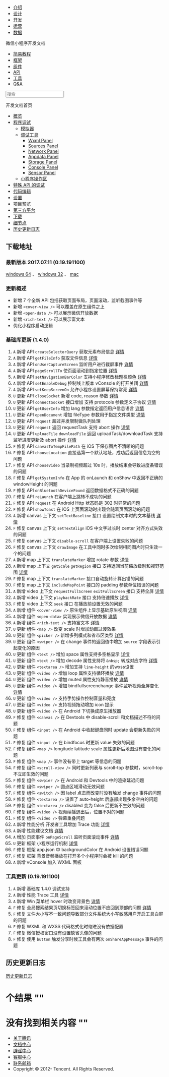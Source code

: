 <div class="book with-summary">

<div class="head">

<div class="head_box">

# [](javascript:; "_('微信公众平台 小程序')")

<div class="header_ctrls">

*   [介绍](https://mp.weixin.qq.com/debug/wxadoc/introduction/index.html)
*   [设计](https://mp.weixin.qq.com/debug/wxadoc/design/index.html)
*   [开发](https://mp.weixin.qq.com/debug/wxadoc/dev/index.html)
*   [运营](https://mp.weixin.qq.com/debug/wxadoc/product/index.html)
*   [数据](https://mp.weixin.qq.com/debug/wxadoc/analysis/index.html)

</div>

</div>

</div>

<div class="sub_nav_box">

<div class="sub_nav_inner">

<div class="book-summary-opr" id="js-book-summary-opr"><a class="book-summary-btn"></a></div>

<div class="top_sub_nav">

<div class="top_title_wap"><span class="icon_title icon_dev"></span>

微信小程序开发文档

</div>

*   [简易教程](../)
*   [框架](../framework/MINA.html)
*   [组件](../component/)
*   [API](../api/)
*   [工具](devtools.html)
*   [Q&A](../qa.html)

</div>

<div id="book-search-input" role="search">

<form><label for="search-input" class="search-icon" id="js-search-icon"></label><input type="text" id="search-input" name="search-input" placeholder="搜索"> </form>

</div>

</div>

</div>

<div class="book-summary">

<div class="book-summary-home" id="js-summary-home"><a><span class="icon_home_s icon_dev"></span><span class="s_title_2">开发文档首页</span></a></div>

<nav role="navigation">

*   [概览](devtools.html)
*   [程序调试](debug.html)
    *   [模拟器](debug.html#模拟器)
    *   [调试工具](debug.html#调试工具)
        *   [Wxml Panel](debug.html#wxml-panel)
        *   [Sources Panel](debug.html#sources-panel)
        *   [Network Panel](debug.html#network-panel)
        *   [Appdata Panel](debug.html#appdata-panel)
        *   [Storage Panel](debug.html#storage-panel)
        *   [Console Panel](debug.html#console-panel)
        *   [Sensor Panel](debug.html#sensor-panel)
    *   [小程序操作区](debug.html#小程序操作区)
*   [特殊 API 的调试](different.html)
*   [代码编辑](edit.html)
*   [设置](settings.html)
*   [项目预览](project.html)
*   [第三方平台](ext.html)
*   [下载](download.html)
*   [细节点](details.html)
*   [历史更新日志](uplog.html)

</nav>

</div>

<div class="book-body">

<div class="body-inner">

<div class="page-wrapper" tabindex="-1" role="main">

<div class="page-inner">

<div id="book-search-results">

<div class="search-noresults">

<section class="normal markdown-section">

## 下载地址

### 最新版本 2017.07.11 (0.19.191100)

[windows 64](https://servicewechat.com/wxa-dev-logic/download_redirect?type=x64&from=mpwiki) 、 [windows 32](https://servicewechat.com/wxa-dev-logic/download_redirect?type=ia32&from=mpwiki) 、 [mac](https://servicewechat.com/wxa-dev-logic/download_redirect?type=darwin&from=mpwiki)

### 更新概述

*   新增 7 个全新 API 包括获取页面布局，页面滚动，监听截图事件等
*   新增 `<cover-view />` 可以覆盖在原生组件之上
*   新增 `<open-data />` 可以展示微信开放数据
*   新增 `<rich-text />` 可以展示富文本
*   优化小程序启动逻辑

### 基础库更新 (1.4.0)

1.  `A` 新增 API `createSelectorQuery` 获取元素布局信息 [详情](../api/wxml-nodes-info.html#wxcreateselectorquery)
2.  `A` 新增 API `getFileInfo` 获取文件信息 [详情](../api/getFileInfo.html)
3.  `A` 新增 API `onUserCaptureScreen` 监听用户进行截屏事件 [详情](../api/onUserCaptureScreen.html#wxonusercapturescreen)
4.  `A` 新增 API `pageScrollTo` 使页面滚动到指定位置 [详情](../api/scroll.html)
5.  `A` 新增 API `setNavigationBarColor` 支持小程序修改标题栏颜色 [详情](../api/setNavigationBarColor.html)
6.  `A` 新增 API `setEnableDebug` 控制线上版本 vConsole 的打开关闭 [详情](../api/setEnableDebug.html)
7.  `A` 新增 API `setKeepScreenOn` 允许小程序设置屏幕保持常亮 [详情](../api/setKeepScreenOn.html)
8.  `U` 更新 API `closeSocket` 新增 code, reason 参数 [详情](../api/network-socket.html#wxclosesocketobject)
9.  `U` 更新 API `connectSocket` 接口增加 支持 protocols 参数定义子协议 [详情](../api/network-socket.html)
10.  `U` 更新 API `getUserInfo` 增加 lang 参数指定返回用户信息语言 [详情](../api/open.html)
11.  `U` 更新 API `openDocument` 增加 fileType 参数用于指定文件类型 [详情](../api/file.html#wxopendocumentobject)
12.  `U` 更新 API `request` 超过并发限制做队列处理
13.  `U` 更新 API `request` 返回 requestTask 支持 abort 操作 [详情](../api/network-request.html#返回值)
14.  `U` 更新 API `uploadFile` `downloadFile` 返回 uploadTask/downloadTask 支持监听进度更新及 abort 操作 [详情](../api/network-file.html#返回值)
15.  `F` 修复 API `canvasToTempFilePath` 在 iOS 下保存图片不清晰的问题
16.  `F` 修复 API `chooseLocation` 直接选第一个默认地址，成功后返回信息为空的问题
17.  `F` 修复 API `chooseVideo` 当录制视频超过 10s 时，播放结束会导致进度条错误的问题
18.  `F` 修复 API `getSystemInfo` 在 App 的 onLaunch 和 onShow 中返回不正确的 windowHeight 的问题
19.  `F` 修复 API `onBluetoothDeviceFound` 返回数据格式不正确的问题
20.  `F` 修复 API `reLaunch` 在客户端上跳转不成功的问题
21.  `F` 修复 API `request` 在 Android Http 状态码是 302 时异常的问题
22.  `F` 修复 API `showToast` 在 iOS 上页面滚动时出现会随着页面滚动的问题
23.  `A` 新增 canvas 上下文 `setTextBaseline` 接口 设置绘制文本时的文本基线 [详情](../api/canvas/set-text-baseline.html)
24.  `F` 修复 canvas 上下文 `setTextAlign` iOS 中文字过长时 center 对齐方式失效的问题
25.  `F` 修复 canvas 上下文 `disable-scroll` 在客户端上设置失败的问题
26.  `F` 修复 canvas 上下文 `drawImage` 在工具中同时多次绘制相同图片时只生效一个的问题
27.  `A` 新增 map 上下文 `translateMarker` 增加 rotate 参数 [详情](../api/api-map.html)
28.  `A` 新增 map 上下文 `getScale` `getRegion` 接口 支持返回当前缩放级别和视野范围 [详情](../api/api-map.html)
29.  `F` 修复 map 上下文 `translateMarker` 接口自动旋转计算出错的问题
30.  `F` 修复 map 上下文 `includeMapPoint` 接口的 padding 参数单位错误的问题
31.  `A` 新增 video 上下文 `requestFullScreen` `exitFullScreen` 接口 支持全屏 [详情](../api/api-video.html)
32.  `A` 新增 video 上下文 `playbackRate` 接口 支持倍速播放 [详情](../api/api-video.html)
33.  `F` 修复 video 上下文 `seek` 接口 在播放前设置无效的问题
34.  `A` 新增 组件 `<cover-view />` 原生组件上显示基础原生视图 [详情](../component/cover-view.html)
35.  `A` 新增 组件 `<open-data>` 实现展示微信开放数据 [详情](../component/open-data.html)
36.  `A` 新增 组件 `<rich-text />` 支持富文本 [详情](../component/rich-text.html)
37.  `U` 更新 组件 `<map />` 改变 scale 时增加动画过渡效果
38.  `U` 更新 组件 `<picker />` 新增多列模式和省市区类型 [详情](../component/picker.html)
39.  `U` 更新 组件 `<swiper />` 在 change 事件的返回值中增加 `source` 字段表示引起变化的原因
40.  `U` 更新 组件 `<text />` 增加 space 属性支持多空格显示 [详情](../component/text.html)
41.  `U` 更新 组件 `<text />` 增加 decode 属性支持将 `&nbsp;` 转成对应字符 [详情](../component/text.html)
42.  `U` 更新 组件 `<textarea />` 增加支持 `line-height` 的wxss设置
43.  `U` 更新 组件 `<video />` 增加 loop 属性支持循环播放 [详情](../component/video.html)
44.  `U` 更新 组件 `<video />` 增加 muted 属性支持静音播放 [详情](../component/video.html)
45.  `U` 更新 组件 `<video />` 增加 bindfullscreenchange 事件监听视频全屏变化 [详情](../component/video.html)
46.  `U` 更新 组件 `<video />` 支持手势操作控制音量和亮度
47.  `U` 更新 组件 `<video />` 支持视频拖动增加 icon 提示
48.  `U` 更新 组件 `<video />` 在 Android 下切换成原生播放器
49.  `F` 修复 组件 `<canvas />` 在 Devtools 中 disable-scroll 和文档描述不符的问题
50.  `F` 修复 组件 `<input />` 在 Android 中收起键盘同时 update 会更新失败的问题
51.  `F` 修复 组件 `<input />` 在 bindfocus 时更新 value 失效的问题
52.  `F` 修复 组件 `<map />` longitude latitude scale 属性更新后地图没有变化的问题
53.  `F` 修复 组件 `<map />` 事件没有带上 target 等信息的问题
54.  `F` 修复 组件 `<scroll-view />` 同时更新列表与 scroll-top 参数时，scroll-top 不立即生效的问题
55.  `F` 修复 组件 `<swpier />` 在 Android 和 Devtools 中的渲染延迟问题
56.  `F` 修复 组件 `<swiper />` 圆点区域滑动无效问题
57.  `F` 修复 组件 `<switch />` 因 label 点击而改变时没有触发 change 事件的问题
58.  `F` 修复 组件 `<textarea />` 设置了 auto-height 后底部出现多余空白的问题
59.  `F` 修复 组件 `<textarea />` disabled 变为 false 后更新不生效的问题
60.  `F` 修复 组件 `<video />` 视频续播退出后，位置不对的问题
61.  `F` 修复 组件 `<video />` 弹幕重叠问题
62.  `A` 新增 性能分析 开发者工具增加 Trace 功能 [详情](../framework/performance/tools.html)
63.  `A` 新增 性能建议文档 [详情](../framework/performance/tips.html)
64.  `A` 增加 页面事件 `onPageScroll` 监听页面滚动事件 [详情](../framework/app-service/page.html)
65.  `U` 更新 框架 小程序运行机制 [详情](../framework/operating-mechanism.html)
66.  `F` 修复 框架 app.json 中 backgroundColor 在 Android 设置错误问题
67.  `F` 修复 框架 背景音频播放在打开多个小程序时会被 kill 的问题
68.  `A` 新增 vConsole 加入 WXML 面板

### 工具更新 (0.19.191100)

1.  `A` 新增 基础库 1.4.0 调试支持
2.  `A` 新增 性能 Trace 工具 [详情](../framework/performance/tools.html)
3.  `A` 新增 Win 菜单栏 hover 时改变背景色 [详情](https://developers.weixin.qq.com/blogdetail?action=get_post_info&lang=zh_CN&token=618904619&docid=663d3f9fe7791717faa67df5728ce424)
4.  `F` 修复 全局搜索结果页切换标签回来滚动位置不应回到顶部的问题 [详情](https://developers.weixin.qq.com/blogdetail?action=get_post_info&docid=0f9c6e3dfe3bfa4e011c94fccf7e692c&highline=%E5%85%A8%E5%B1%80%E6%90%9C%E7%B4%A2&token=1433672993&lang=zh_CN)
5.  `F` 修复 文件大小写不一致问题导致部分文件系统大小写敏感用户开启工具白屏的问题
6.  `F` 修复 WXML 和 WXSS 代码格式化时缩进没有依据配置
7.  `F` 修复 微信授权窗口没有设置缺省头像的问题
8.  `F` 修复 使用 `button` 触发分享时候工具会有两次 `onShareAppMessage` 事件的问题

## 历史更新日志

[历史更新日志](uplog.html)

</section>

</div>

<div class="search-results">

<div class="has-results">

# <span class="search-results-count"></span>个结果 "<span class="search-query"></span>"

</div>

<div class="no-results">

# 没有找到相关内容 "<span class="search-query"></span>"

</div>

</div>

</div>

</div>

</div>

<div class="foot" id="footer">

*   [关于腾讯](http://www.tencent.com/zh-cn/index.shtml)
*   [文档中心](https://mp.weixin.qq.com/debug/wxadoc/introduction/index.html?t=1484641676&)
*   [辟谣中心](https://mp.weixin.qq.com/cgi-bin/opshowpage?action=dispelinfo&lang=zh_CN&begin=1&count=9)
*   [客服中心](http://kf.qq.com/faq/120911VrYVrA1509086vyumm.html)
*   [联系邮箱](mailto:weixinmp@qq.com)
*   Copyright © 2012-<span id="s_copyright_year"></span> Tencent. All Rights Reserved.

</div>

</div>

[](ext.html)[](details.html)</div>

</div>